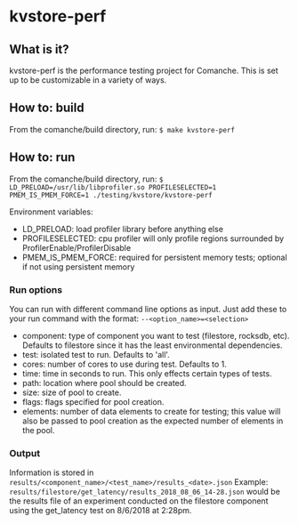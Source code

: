 # kvstore-perf
## What is it?
kvstore-perf is the performance testing project for Comanche. This is set up to be customizable in a variety of ways.

## How to: build
From the comanche/build directory, run:
`$ make kvstore-perf`

## How to: run
From the comanche/build directory, run:
`$ LD_PRELOAD=/usr/lib/libprofiler.so PROFILESELECTED=1 PMEM_IS_PMEM_FORCE=1 ./testing/kvstore/kvstore-perf`

Environment variables:
* LD_PRELOAD: load profiler library before anything else
* PROFILESELECTED: cpu profiler will only profile regions surrounded by ProfilerEnable/ProfilerDisable
* PMEM_IS_PMEM_FORCE: required for persistent memory tests; optional if not using persistent memory

### Run options
You can run with different command line options as input. Just add these to your run command with the format: `--<option_name>=<selection>`

* component: type of component you want to test (filestore, rocksdb, etc). Defaults to filestore since it has the least environmental dependencies.
* test: isolated test to run. Defaults to 'all'.
* cores: number of cores to use during test. Defaults to 1.
* time: time in seconds to run. This only effects certain types of tests. 
* path: location where pool should be created. 
* size: size of pool to create.
* flags: flags specified for pool creation.
* elements: number of data elements to create for testing; this value will also be passed to pool creation as the expected number of elements in the pool.

### Output
Information is stored in `results/<component_name>/<test_name>/results_<date>.json`
Example: `results/filestore/get_latency/results_2018_08_06_14-28.json` would be the results file of an experiment conducted on the filestore component using the get_latency test on 8/6/2018 at 2:28pm.
